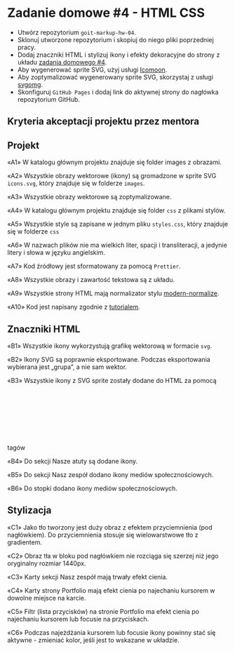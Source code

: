 # Zadanie domowe #4 - HTML CSS

* Utwórz repozytorium `goit-markup-hw-04`.
* Sklonuj utworzone repozytorium i skopiuj do niego pliki poprzedniej pracy.
* Dodaj znaczniki HTML i stylizuj ikony i efekty dekoracyjne do strony z układu [zadania domowego #4](https://www.figma.com/file/wuEpGhwCepGCOUw7mZFRac/Web-Studio-(Version-5.0)?type=design&node-id=297016-823&mode=design&t=lSzlPiiPtwNU0IYE-0).
* Aby wygenerować sprite SVG, użyj usługi [Icomoon](https://icomoon.io/).
* Aby zoptymalizować wygenerowany sprite SVG, skorzystaj z usługi [svgomg](https://jakearchibald.github.io/svgomg/).
* Skonfiguruj `GitHub Pages` i dodaj link do aktywnej strony do nagłówka repozytorium GitHub.

## Kryteria akceptacji projektu przez mentora​

## Projekt

«A1» W katalogu głównym projektu znajduje się folder images z obrazami.

«A2» Wszystkie obrazy wektorowe (ikony) są gromadzone w sprite SVG `icons.svg`, który znajduje się w folderze `images`.

«A3» Wszystkie obrazy wektorowe są zoptymalizowane.

«A4» W katalogu głównym projektu znajduje się folder `css` z plikami stylów.

«A5» Wszystkie style są zapisane w jednym pliku `styles.css`, który znajduje się w folderze `css`

«A6» W nazwach plików nie ma wielkich liter, spacji i transliteracji, a jedynie litery i słowa w języku angielskim.

«A7» Kod źródłowy jest sformatowany za pomocą `Prettier`.

«A8» Wszystkie obrazy i zawartość tekstowa są z układu.

«A9» Wszystkie strony HTML mają normalizator stylu [modern-normalize](https://github.com/sindresorhus/modern-normalize).

«A10» Kod jest napisany zgodnie z [tutorialem](https://codeguide.co/).

## Znaczniki HTML

«B1» Wszystkie ikony wykorzystują grafikę wektorową w formacie `svg`.

«B2» Ikony SVG są poprawnie eksportowane. Podczas eksportowania wybierana jest „grupa”, a nie sam wektor.

«B3» Wszystkie ikony z SVG sprite zostały dodane do HTML za pomocą tagów <svg> i <use>

«B4» Do sekcji Nasze atuty są dodane ikony.

«B5» Do sekcji Nasz zespół dodano ikony mediów społecznościowych.

«B6» Do stopki dodano ikony mediów społecznościowych.

## Stylizacja

«C1» Jako tło tworzony jest duży obraz z efektem przyciemnienia (pod nagłówkiem). Do przyciemnienia stosuje się wielowarstwowe tło z gradientem.

«C2» Obraz tła w bloku pod nagłówkiem nie rozciąga się szerzej niż jego oryginalny rozmiar 1440рх.

«C3» Karty sekcji Nasz zespół mają trwały efekt cienia.

«C4» Karty strony Portfolio mają efekt cienia po najechaniu kursorem w dowolne miejsce na karcie.

«C5» Filtr (lista przycisków) na stronie Portfolio ma efekt cienia po najechaniu kursorem lub focusie na przyciskach.

«C6» Podczas najeżdżania kursorem lub focusie ikony powinny stać się aktywne - zmieniać kolor, jeśli jest to wskazane w układzie.
